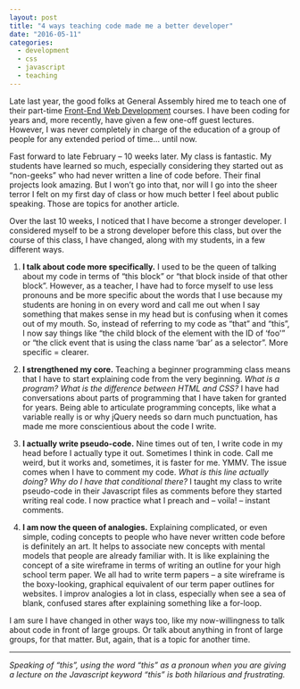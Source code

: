 ```yaml
---
layout: post
title: "4 ways teaching code made me a better developer"
date: "2016-05-11"
categories:
  - development
  - css
  - javascript
  - teaching
---
```


Late last year, the good folks at General Assembly hired me to teach one of their part-time [Front-End Web Development](https://generalassemb.ly/education/front-end-web-development/washington-dc) courses.  I have been coding for years and, more recently, have given a few one-off guest lectures.  However, I was never completely in charge of the education of a group of people for any extended period of time… until now.

Fast forward to late February – 10 weeks later.  My class is fantastic.  My students have learned so much, especially considering they started out as “non-geeks” who had never written a line of code before.  Their final projects look amazing.  But I won’t go into that, nor will I go into the sheer terror I felt on my first day of class or how much better I feel about public speaking.  Those are topics for another article.

Over the last 10 weeks, I noticed that I have become a stronger developer.  I considered myself to be a strong developer before this class, but over the course of this class, I have changed, along with my students, in a few different ways.

1. __I talk about code more specifically.__ I used to be the queen of talking about my code in terms of “this block” or “that block inside of that other block”.  However, as a teacher, I have had to force myself to use less pronouns and be more specific about the words that I use because my students are honing in on every word and call me out when I say something that makes sense in my head but is confusing when it comes out of my mouth.  So, instead of referring to my code as “that” and “this”, I now say things like “the child block of the element with the ID of ‘foo'” or “the click event that is using the class name ‘bar’ as a selector”.  More specific = clearer.

2. __I strengthened my core.__  Teaching a beginner programming class means that I have to start explaining code from the very beginning.  _What is a program?  What is the difference between HTML and CSS?_  I have had conversations about parts of programming that I have taken for granted for years.  Being able to articulate programming concepts, like what a variable really is or why jQuery needs so darn much punctuation, has made me more conscientious about the code I write.

3. __I actually write pseudo-code.__ Nine times out of ten, I write code in my head before I actually type it out.  Sometimes I think in code.  Call me weird, but it works and, sometimes, it is faster for me.  YMMV.  The issue comes when I have to comment my code.  _What is this line actually doing?  Why do I have that conditional there?_  I taught my class to write pseudo-code in their Javascript files as comments before they started writing real code.  I now practice what I preach and – voila! – instant comments.

4. __I am now the queen of analogies.__  Explaining complicated, or even simple, coding concepts to people who have never written code before is definitely an art.  It helps to associate new concepts with mental models that people are already familiar with.  It is like explaining the concept of a site wireframe in terms of writing an outline for your high school term paper.  We all had to write term papers – a site wireframe is the boxy-looking, graphical equivalent of our term paper outlines for websites.  I improv analogies a lot in class, especially when see a sea of blank, confused stares after explaining something like a for-loop.

I am sure I have changed in other ways too, like my now-willingness to talk about code in front of large groups.  Or talk about anything in front of large groups, for that matter.  But, again, that is a topic for another time.

---

_Speaking of “this”, using the word “this” as a pronoun when you are giving a lecture on the Javascript keyword “this” is both hilarious and frustrating._

